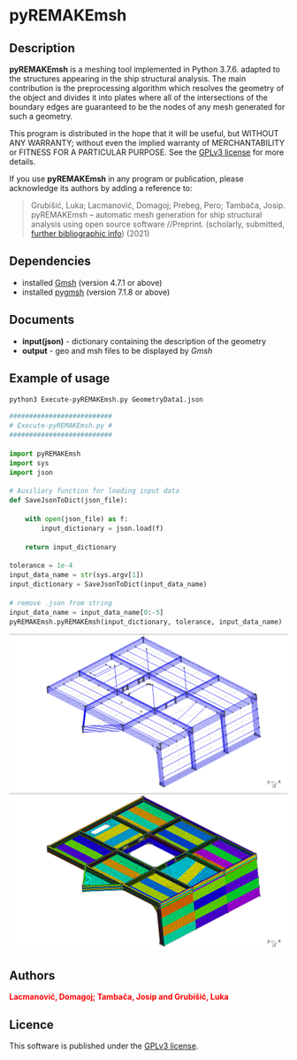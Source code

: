 # pyREMAKEmsh

## **Description**

**pyREMAKEmsh** is a meshing tool implemented in Python 3.7.6. adapted to the structures appearing in the ship structural analysis. The main contribution is the preprocessing algorithm which resolves the geometry of the object and divides it into plates where all of the intersections of the boundary edges are guaranteed to be the nodes of any mesh generated for such a geometry.

This program is distributed in the hope that it will be useful, but WITHOUT ANY WARRANTY; without even the implied warranty of MERCHANTABILITY or FITNESS FOR A PARTICULAR PURPOSE. See the [GPLv3 license](https://www.gnu.org/licenses/gpl-3.0.en.html) for more details.

If you use **pyREMAKEmsh** in any program or publication, please acknowledge its authors by adding a reference to:

> Grubišić, Luka; Lacmanović, Domagoj; Prebeg, Pero; Tambača, Josip. pyREMAKEmsh – automatic mesh generation for ship structural analysis using open source software //Preprint. (scholarly, submitted, <a href="https://www.bib.irb.hr/1150462" title="pyREMAKEmsh">further bibliographic info</a>) (2021)

## **Dependencies**
* installed [Gmsh](https://gmsh.info/) (version 4.7.1 or above)
* installed [pygmsh](https://github.com/nschloe/pygmsh) (version 7.1.8 or above)

## **Documents**
- **input(json)** - dictionary containing the description of the geometry
- **output** - geo and msh files to be displayed by *Gmsh*

## **Example of usage**
```console
python3 Execute-pyREMAKEmsh.py GeometryData1.json
```

```python
##########################
# Execute-pyREMAKEmsh.py #
##########################

import pyREMAKEmsh
import sys
import json

# Auxiliary function for loading input data
def SaveJsonToDict(json_file):  
    
    with open(json_file) as f:
        input_dictionary = json.load(f)

    return input_dictionary

tolerance = 1e-4
input_data_name = str(sys.argv[1])
input_dictionary = SaveJsonToDict(input_data_name)

# remove .json from string
input_data_name = input_data_name[0:-5]
pyREMAKEmsh.pyREMAKEmsh(input_dictionary, tolerance, input_data_name)

```

![Geometry](/Figures/Geometry1.png "Geometry")
![Mesh](/Figures/Mesh1.png "Mesh")


## **Authors**
<span style="color:red"> **Lacmanović, Domagoj; Tambača, Josip and Grubišić, Luka** </span>

## **Licence**
This software is published under the [GPLv3 license](https://www.gnu.org/licenses/gpl-3.0.en.html).
